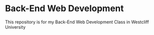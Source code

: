 # Back-End Web Development
This repository is for my Back-End Web Development Class in Westcliff University

